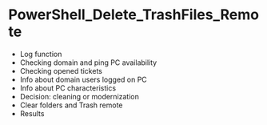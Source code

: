 # PowerShell_Delete_TrashFiles_Remote
- Log function
- Checking domain and ping PC availability
- Checking opened tickets
- Info about domain users logged on PC
- Info about PC characteristics
- Decision: cleaning or modernization
- Clear folders and Trash remote
- Results
